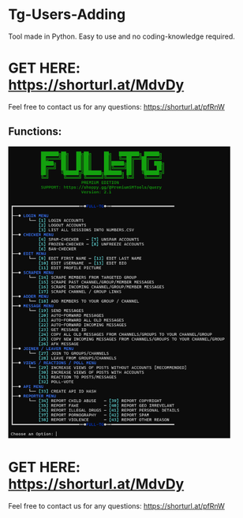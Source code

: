 # Tg-Users-Adding
Tool made in Python. Easy to use and no coding-knowledge required.

# GET HERE: https://shorturl.at/MdvDy
Feel free to contact us for any questions: https://shorturl.at/pfRnW
## Functions:
<img src='UI1.png' width='450'>

# GET HERE: https://shorturl.at/MdvDy
Feel free to contact us for any questions: https://shorturl.at/pfRnW












